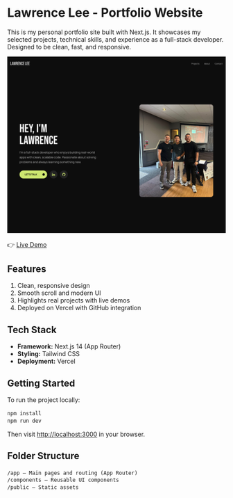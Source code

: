 # Lawrence Lee - Portfolio Website

This is my personal portfolio site built with Next.js. It showcases my selected projects, technical skills, and experience as a full-stack developer. Designed to be clean, fast, and responsive.

![Portfolio Screenshot](./public/portfolio-project.png)

👉 [Live Demo](https://lawrencelee-portfolio.vercel.app/)

## Features

1. Clean, responsive design
2. Smooth scroll and modern UI
3. Highlights real projects with live demos
4. Deployed on Vercel with GitHub integration

## Tech Stack

- **Framework:** Next.js 14 (App Router)
- **Styling:** Tailwind CSS
- **Deployment:** Vercel

## Getting Started

To run the project locally:

```bash
npm install
npm run dev
```

Then visit [http://localhost:3000](http://localhost:3000) in your browser.

## Folder Structure

```txt
/app – Main pages and routing (App Router)
/components – Reusable UI components
/public – Static assets
```
